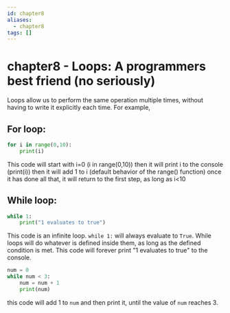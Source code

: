 ```yaml
---
id: chapter8
aliases:
  - chapter8
tags: []
---
```


# chapter8 - Loops: A programmers best friend (no seriously)

Loops allow us to perform the same operation multiple times,
without having to write it explicitly each time.
For example,

## For loop:

```python
for i in range(0,10):
    print(i)
```
This code will start with i=0 (i in range(0,10))
then it will print i to the console (print(i))
then it will add 1 to i (default behavior of the range() function)
once it has done all that, it will return to the first step,
as long as i<10

## While loop:

```python
while 1:
    print("1 evaluates to true")
```

This code is an infinite loop. ``while 1:`` will always evaluate to ``True``.
While loops will do whatever is defined inside them,
as long as the defined condition is met.
This code will forever print "1 evaluates to true" to the console.

```python
num = 0
while num < 3:
    num = num + 1
    print(num)
```

this code will add 1 to ``num`` and then print it, until the value of ``num`` reaches 3.
